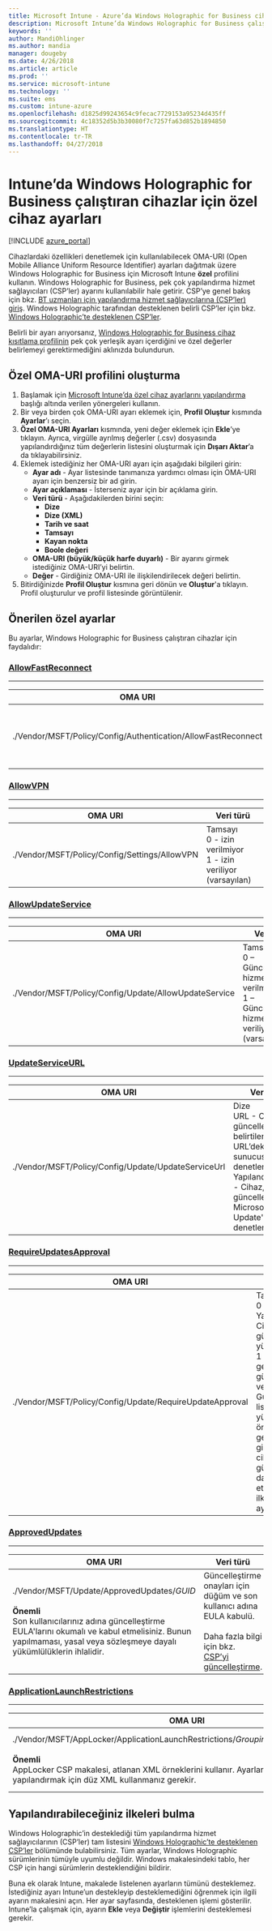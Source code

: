 ```yaml
---
title: Microsoft Intune - Azure’da Windows Holographic for Business cihazlar için özel ayarlar | Microsoft Docs
description: Microsoft Intune’da Windows Holographic for Business çalıştıran cihazlar için OMA-URI ayarlarını kullanmak üzere özel bir profil oluşturun. AllowFastReconnect, AllowVPN, AllowUpdateService, UpdateServiceURL, RequireUpdatesApproval, ApprovedUpdates ve ApplicationLaunchRestrictions ilke yapılandırma hizmet sağlayıcısı (CSP) ayarlarını ayarlayabilirsiniz.
keywords: ''
author: MandiOhlinger
ms.author: mandia
manager: dougeby
ms.date: 4/26/2018
ms.article: article
ms.prod: ''
ms.service: microsoft-intune
ms.technology: ''
ms.suite: ems
ms.custom: intune-azure
ms.openlocfilehash: d1825d99243654c9fecac7729153a95234d435ff
ms.sourcegitcommit: 4c18352d5b3b30080f7c7257fa63d852b1894850
ms.translationtype: HT
ms.contentlocale: tr-TR
ms.lasthandoff: 04/27/2018
---
```

# <a name="custom-device-settings-for-devices-running-windows-holographic-for-business-in-intune"></a>Intune’da Windows Holographic for Business çalıştıran cihazlar için özel cihaz ayarları

[!INCLUDE [azure_portal](./includes/azure_portal.md)]

 Cihazlardaki özellikleri denetlemek için kullanılabilecek OMA-URI (Open Mobile Alliance Uniform Resource Identifier) ayarları dağıtmak üzere Windows Holographic for Business için Microsoft Intune **özel** profilini kullanın. Windows Holographic for Business, pek çok yapılandırma hizmet sağlayıcıları (CSP’ler) ayarını kullanılabilir hale getirir. CSP’ye genel bakış için bkz. [BT uzmanları için yapılandırma hizmet sağlayıcılarına (CSP’ler) giriş](https://technet.microsoft.com/itpro/windows/manage/how-it-pros-can-use-configuration-service-providers). Windows Holographic tarafından desteklenen belirli CSP’ler için bkz. [Windows Holographic’te desteklenen CSP’ler](https://docs.microsoft.com/windows/client-management/mdm/configuration-service-provider-reference#hololens).

Belirli bir ayarı arıyorsanız, [Windows Holographic for Business cihaz kısıtlama profilinin](device-restrictions-windows-holographic.md) pek çok yerleşik ayarı içerdiğini ve özel değerler belirlemeyi gerektirmediğini aklınızda bulundurun.

## <a name="create-the-custom-oma-uri-profile"></a>Özel OMA-URI profilini oluşturma
1. Başlamak için [Microsoft Intune’da özel cihaz ayarlarını yapılandırma](custom-settings-configure.md) başlığı altında verilen yönergeleri kullanın.
2. Bir veya birden çok OMA-URI ayarı eklemek için, **Profil Oluştur** kısmında **Ayarlar**’ı seçin.
3. **Özel OMA-URI Ayarları** kısmında, yeni değer eklemek için **Ekle**’ye tıklayın. Ayrıca, virgülle ayrılmış değerler (.csv) dosyasında yapılandırdığınız tüm değerlerin listesini oluşturmak için **Dışarı Aktar**’a da tıklayabilirsiniz.
4. Eklemek istediğiniz her OMA-URI ayarı için aşağıdaki bilgileri girin:
    - **Ayar adı** - Ayar listesinde tanımanıza yardımcı olması için OMA-URI ayarı için benzersiz bir ad girin.
    - **Ayar açıklaması** - İsterseniz ayar için bir açıklama girin.
    - **Veri türü** - Aşağıdakilerden birini seçin:
        - **Dize**
        - **Dize (XML)**
        - **Tarih ve saat**
        - **Tamsayı**
        - **Kayan nokta**
        - **Boole değeri**
    - **OMA-URI (büyük/küçük harfe duyarlı)** - Bir ayarını girmek istediğiniz OMA-URI’yi belirtin.
    - **Değer** - Girdiğiniz OMA-URI ile ilişkilendirilecek değeri belirtin.
1. Bitirdiğinizde **Profil Oluştur** kısmına geri dönün ve **Oluştur**'a tıklayın.
Profil oluşturulur ve profil listesinde görüntülenir.

## <a name="recommended-custom-settings"></a>Önerilen özel ayarlar

Bu ayarlar, Windows Holographic for Business çalıştıran cihazlar için faydalıdır:

### <a name="allowfastreconnecthttpsdocsmicrosoftcomwindowsclient-managementmdmpolicy-csp-authenticationauthentication-allowfastreconnect"></a>[AllowFastReconnect](https://docs.microsoft.com/windows/client-management/mdm/policy-csp-authentication#authentication-allowfastreconnect)

---
|OMA URI|Veri türü  |
|---------|---------|
|./Vendor/MSFT/Policy/Config/Authentication/AllowFastReconnect|Tamsayı<br>0 - izin verilmiyor<br>1 - izin veriliyor (varsayılan)|

### <a name="allowvpnhttpsdocsmicrosoftcomwindowsclient-managementmdmpolicy-csp-settingssettings-allowvpn"></a>[AllowVPN](https://docs.microsoft.com/windows/client-management/mdm/policy-csp-settings#settings-allowvpn)

---
|OMA URI|Veri türü  |
|---------|---------|
|./Vendor/MSFT/Policy/Config/Settings/AllowVPN|Tamsayı<br>0 - izin verilmiyor<br>1 - izin veriliyor (varsayılan)|

### <a name="allowupdateservicehttpsdocsmicrosoftcomwindowsclient-managementmdmpolicy-csp-updateupdate-allowupdateservice"></a>[AllowUpdateService](https://docs.microsoft.com/windows/client-management/mdm/policy-csp-update#update-allowupdateservice)

---
|OMA URI|Veri türü  |
|---------|---------|
|./Vendor/MSFT/Policy/Config/Update/AllowUpdateService|Tamsayı<br>0 – Güncelleştirme hizmetine izin verilmiyor <br>1 – Güncelleştirme hizmetine izin veriliyor (varsayılan).|

### <a name="updateserviceurlhttpsdocsmicrosoftcomwindowsclient-managementmdmpolicy-csp-updateupdate-updateserviceurl"></a>[UpdateServiceURL](https://docs.microsoft.com/windows/client-management/mdm/policy-csp-update#update-updateserviceurl)

---
|OMA URI|Veri türü  |
|---------|---------|
|./Vendor/MSFT/Policy/Config/Update/UpdateServiceUrl|Dize<br>URL - Cihaz, güncelleştirmeleri belirtilen URL’deki WSUS sunucusunda denetler.<br>Yapılandırılmamış - Cihaz, güncelleştirmeleri Microsoft Update'ten denetler.|

### <a name="requireupdatesapprovalhttpsdocsmicrosoftcomwindowsclient-managementmdmpolicy-csp-updateupdate-requireupdateapproval"></a>[RequireUpdatesApproval](https://docs.microsoft.com/windows/client-management/mdm/policy-csp-update#update-requireupdateapproval)

---
|OMA URI|Veri türü  |
|---------|---------|
|./Vendor/MSFT/Policy/Config/Update/RequireUpdateApproval|Tamsayı<br>0 – Yapılandırılmamış. Cihaz geçerli tüm güncelleştirmeleri yükler.<br>1 – Cihaz sadece geçerli olan güncelleştirmeleri ve Onaylanmış Güncelleştirmeler listesindekileri yükler. Dağıtımdan önce sınamanın gerektiği durumlar gibi BT, cihazlardaki güncelleştirmelerin dağıtımını kontrol etmek istiyorsa bu ilkeyi 1 olarak ayarlayın.|

### <a name="approvedupdateshttpsdocsmicrosoftcomwindowsclient-managementmdmupdate-csp"></a>[ApprovedUpdates](https://docs.microsoft.com/windows/client-management/mdm/update-csp)

---
|OMA URI|Veri türü  |
|---------|---------|
|./Vendor/MSFT/Update/ApprovedUpdates/*GUID*<br><br>**Önemli**<br>Son kullanıcılarınız adına güncelleştirme EULA'larını okumalı ve kabul etmelisiniz. Bunun yapılmaması, yasal veya sözleşmeye dayalı yükümlülüklerin ihlalidir.|Güncelleştirme onayları için düğüm ve son kullanıcı adına EULA kabulü.<br/><br/>Daha fazla bilgi için bkz. [CSP’yi güncelleştirme](https://docs.microsoft.com/windows/client-management/mdm/update-csp).|

### <a name="applicationlaunchrestrictionshttpsdocsmicrosoftcomwindowsclient-managementmdmapplocker-csp"></a>[ApplicationLaunchRestrictions](https://docs.microsoft.com/windows/client-management/mdm/applocker-csp)

---
|OMA URI|Veri türü  |
|---------|---------|
|./Vendor/MSFT/AppLocker/ApplicationLaunchRestrictions/*Grouping*/*ApplicationType*/Policy<br><br>**Önemli**<br>AppLocker CSP makalesi, atlanan XML örneklerini kullanır. Ayarları Intune özel profilleri ile yapılandırmak için düz XML kullanmanız gerekir.|Dize<br>Daha fazla bilgi için bkz. [AppLocker CSP](https://docs.microsoft.com/windows/client-management/mdm/applocker-csp).|

## <a name="find-the-policies-you-can-configure"></a>Yapılandırabileceğiniz ilkeleri bulma

Windows Holographic’in desteklediği tüm yapılandırma hizmet sağlayıcılarının (CSP’ler) tam listesini [Windows Holographic’te desteklenen CSP’ler](https://docs.microsoft.com/windows/client-management/mdm/configuration-service-provider-reference#hololens) bölümünde bulabilirsiniz. Tüm ayarlar, Windows Holographic sürümlerinin tümüyle uyumlu değildir. Windows makalesindeki tablo, her CSP için hangi sürümlerin desteklendiğini bildirir.

Buna ek olarak Intune, makalede listelenen ayarların tümünü desteklemez. İstediğiniz ayarı Intune’un destekleyip desteklemediğini öğrenmek için ilgili ayarın makalesini açın. Her ayar sayfasında, desteklenen işlemi gösterilir. Intune’la çalışmak için, ayarın **Ekle** veya **Değiştir** işlemlerini desteklemesi gerekir.
